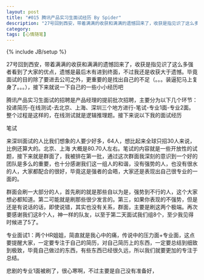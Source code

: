 ```yaml
---
layout: post
title: "#015 腾讯产品实习生面试经历 By Spider"
description: "27号回到西安，带着满满的收获和满满的遗憾回来了，收获是指见识了这么多强者看到了大家的优点，遗憾是最后木有进到终面 "
category: 
tags: [心情随笔]
---
```

{% include JB/setup %}
<p>27号回到西安，带着满满的收获和满满的遗憾回来了，收获是指见识了这么多强者看到了大家的优点，遗憾是最后木有进到终面，不过我还是收获大于遗憾。毕竟面试的目的除了要进去公司之外，更重要的是找出自己的不足（。。。装逼犯马上复身了。。。），接下来就说一下自己的一些小小经历吧</p>
<p>腾讯产品实习生面试的招聘是产品经理的提前批次招聘，主要分为以下几个环节：投递简历-在线测试-去北京、上海、深圳三个地方进行-笔试-专业1面-专业2面。整个过程是这样的，在线测试就是逻辑推理题。接下来说以下我的面试经历</p>
<p>笔试</p>
<p>来深圳面试的人比我们想象的人要少好多，64人，想比起来全球只招30人来说，比例还算大的。北京、上海 大概是80.70人左右。笔试的内容就是一些开放性的试题，接下来就是群面了，我被排在第一批，通过这次群面我深刻的意识到一个好的团队是多么的重要，也十分感谢我们这一组人的和谐，没有强势的人，也没有很水的人，大家都配合的很好，毕竟这是强者的会晤，大家还是表现出自己很专业的一面的。</p>
<p>群面会刷一大部分的人，首先刷的就是那些自以为是，强势到不行的人，这个大家想必都知道。第二可能就是刷那些很少发言的。第三，如果你表现的不强势，但是还是有说话的话，即使说错，其实也没有关系，群面，主要是刷这两个极端。再次要感谢我们这8个人，神一样的队友，以至于第二天面试我们组8个，至少我见得时候进了5了。</p>
<p>专业面试1：两个HR姐姐，简直就是我心中的痛，传说中的压力面+专业面，这点要提醒大家，一定要专注于自己的简历，对自己简历上的东西，一定要总结到细致到极致，毕竟自己做过的东西，有些东西已经很久远，所以我们就要更加的专注于总结。</p>
<p>悲剧的专业1面被刷了，很心寒啊，不过主要是自己没有准备好，</p>